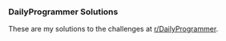 ### DailyProgrammer Solutions

These are my solutions to the challenges at [r/DailyProgrammer](https://www.reddit.com/r/dailyprogrammer/).
